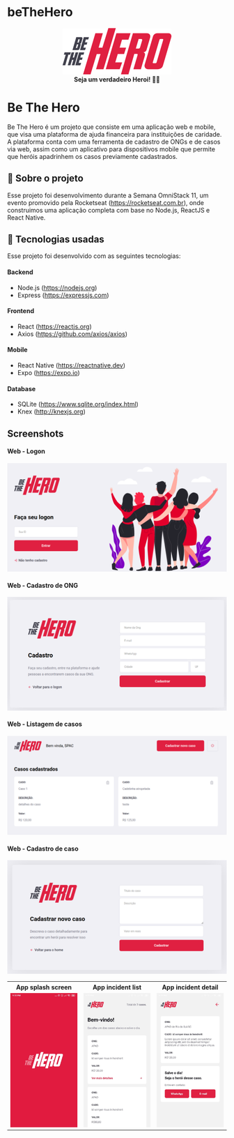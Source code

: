 # beTheHero
<h4 align="center">
<img src="./frontend/src/assets/logo.svg" width="250px" /><br>
 <b>Seja um verdadeiro Heroi!</b> 🦸‍♂️
</h4>

# Be The Hero
Be The Hero é um projeto que consiste em uma aplicação web e mobile, que visa uma plataforma de ajuda financeira para instituições de caridade. A plataforma conta com uma ferramenta de cadastro de ONGs e de casos via web, assim como um aplicativo para dispositivos mobile que permite que heróis apadrinhem os casos previamente cadastrados.

## :page_with_curl: Sobre o projeto
Esse projeto foi desenvolvimento durante a Semana OmniStack 11, um evento promovido pela Rocketseat (https://rocketseat.com.br), onde construimos uma aplicação completa com base no Node.js, ReactJS e React Native.


## :rocket: Tecnologias usadas

Esse projeto foi desenvolvido com as seguintes tecnologias:

#### Backend
* Node.js (https://nodejs.org)
* Express (https://expressjs.com)

#### Frontend
* React (https://reactjs.org)
* Axios (https://github.com/axios/axios)

#### Mobile
* React Native (https://reactnative.dev)
* Expo (https://expo.io)

#### Database
* SQLite (https://www.sqlite.org/index.html)
* Knex (http://knexjs.org)



## Screenshots

#### Web - Logon
![](resources/logon.png)

#### Web - Cadastro de ONG
![](resources/cadastro_ong.png)

#### Web - Listagem de casos
![](resources/lista_casos.png)

#### Web - Cadastro de caso
![](resources/cadastro_caso.png)


<table>
	<tr>
		<th width="33.3%">
			App splash screen<br>
		</th>
		<th width="33.3%">
			App incident list
		</th>
    <th width="33.3%">
			App incident detail
		</th>
	</tr>
	<tr><!-- Prevent zebra stripes --></tr>
	<tr>
		<td>
			<img width="618" src="resources/mobile/splashScreen.jpg">
		</td>
		<td>
			<img width="618" src="resources/mobile/incidentList.jpg">
		</td>
    <td>
			<img width="618" src="resources/mobile/incidentDetail.jpg">
		</td>
	</tr>
</table>
